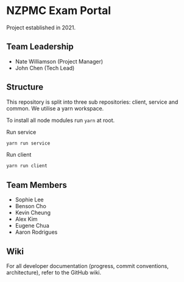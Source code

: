 # NZPMC Exam Portal
Project established in 2021.

## Team Leadership
- Nate Williamson (Project Manager)
- John Chen (Tech Lead)

## Structure
This repository is split into three sub repositories: client, service and common. We utilise a yarn workspace.

To install all node modules run `yarn` at root.

Run service
```sh
yarn run service
```

Run client
```sh
yarn run client
```

## Team Members
- Sophie Lee
- Benson Cho
- Kevin Cheung
- Alex Kim
- Eugene Chua
- Aaron Rodrigues

## Wiki
For all developer documentation (progress, commit conventions, architecture), refer to the GitHub wiki.
